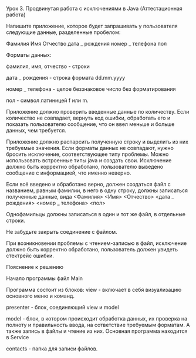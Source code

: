 Урок 3. Продвинутая работа с исключениями в Java (Аттестационная работа)

Напишите приложение, которое будет запрашивать у пользователя следующие данные, разделенные пробелом:

Фамилия Имя Отчество дата _ рождения номер _ телефона пол

Форматы данных:

фамилия, имя, отчество - строки

дата _ рождения - строка формата dd.mm.yyyy

номер _ телефона - целое беззнаковое число без форматирования

пол - символ латиницей f или m.

Приложение должно проверить введенные данные по количеству. Если количество не совпадает, вернуть код ошибки, обработать его
и показать пользователю сообщение, что он ввел меньше и больше данных, чем требуется.

Приложение должно распарсить полученную строку и выделить из них требуемые значения.
Если форматы данных не совпадают, нужно бросить исключение, соответствующее типу проблемы. 
Можно использовать встроенные типы java и создать свои. 
Исключение должно быть корректно обработано, пользователю выведено сообщение с информацией, что именно неверно.

Если всё введено и обработано верно, должен создаться файл с названием, равным фамилии, в него в одну строку,
должны записаться полученные данные, вида
<Фамилия> <Имя> <Отчество> <дата _ рождения> <номер _ телефона> <пол>

Однофамильцы должны записаться в один и тот же файл, в отдельные строки.

Не забудьте закрыть соединение с файлом.

При возникновении проблемы с чтением-записью в файл, исключение должно быть корректно обработано, пользователь должен увидеть стектрейс ошибки.

Пояснение к решению

Начало программы файл Main

Программа состоит из блоков:
view - включает в себя визуализацию основного меню и команд.

presenter - блок, соединяющий view и model

model - блок, в котором происходит обработка данных, их проверка на полноту и
правильность ввода, на сответствие требуемым форматам. А также запись в файлы и чтение из них. 
Основная программа находится в Service

contacts - папка для записи файлов.
